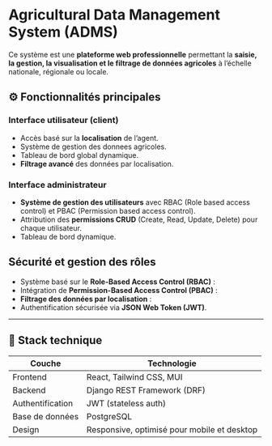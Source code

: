 # Agricultural Data Management System (ADMS)

Ce système est une **plateforme web professionnelle** permettant la **saisie, la gestion, la visualisation et le filtrage de données agricoles** à l’échelle nationale, régionale ou locale.


## ⚙️ Fonctionnalités principales

### Interface utilisateur (client)
- Accès basé sur la **localisation** de l’agent.
- Système de gestion des donnees agricoles.
- Tableau de bord global dynamique.
- **Filtrage avancé** des données par localisation.

### Interface administrateur
- **Système de gestion des utilisateurs** avec RBAC (Role based access control) et PBAC (Permission based access control).
- Attribution des **permissions CRUD** (Create, Read, Update, Delete) pour chaque utilisateur.
- Tableau de bord dynamique.


## Sécurité et gestion des rôles

- Système basé sur le **Role-Based Access Control (RBAC)** :
- Intégration de **Permission-Based Access Control (PBAC)** :
- **Filtrage des données par localisation** :
- Authentification sécurisée via **JSON Web Token (JWT)**.

---

## 🧰 Stack technique

| Couche       | Technologie                  |
|--------------|------------------------------|
| Frontend     | React, Tailwind CSS, MUI     |
| Backend      | Django REST Framework (DRF)  |
| Authentification | JWT (stateless auth)      |
| Base de données | PostgreSQL                |
| Design       | Responsive, optimisé pour mobile et desktop |







